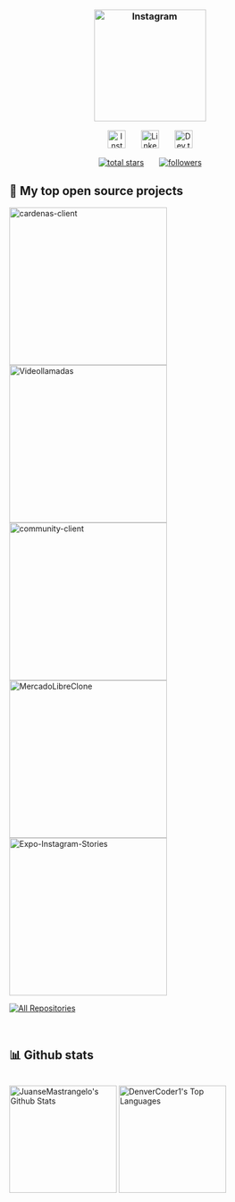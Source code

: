  <h3 align="center">
  <p align="center">
    <a href="https://www.instagram.com/programadores_argentina"><img width="200px" alt="Instagram" title="Programadores Argentina Community" src="https://i.imgur.com/0BjrPcd.png"></a>
  </p>
</h3>

 

<!-- Social icons section -->
<p align="center">
  <a href="https://www.instagram.com/juansemastrangelo/"><img width="32px" alt="Instagram" title="JuanseMastrangelo Instagram" src="https://i.imgur.com/y3tGsGl.png"/></a>
  &#8287;&#8287;&#8287;&#8287;&#8287;
  <a href="https://www.linkedin.com/in/juansemastrangelo/"><img width="32px" alt="LinkedIn" title="JuanseMastrangelo LinkedIn" src="https://imgur.com/5SYqeam.png"/></a>
  &#8287;&#8287;&#8287;&#8287;&#8287;
  <a href="https://dev.to/juansemastrangelo"><img width="32px" alt="Dev.to" title="JuanseMastrangelo Dev.to" src="https://i.imgur.com/mVm29vK.png"></a>
</p>

<p align="center">
  <a href="https://github.com/JuanseMastrangelo?tab=repositories&sort=stargazers">
    <img alt="total stars" title="Total stars on GitHub" src="https://custom-icon-badges.herokuapp.com/badge/dynamic/json?logo=star&color=55960c&labelColor=488207&label=Stars&style=for-the-badge&query=%24.stars&url=https://api.github-star-counter.workers.dev/user/JuanseMastrangelo"/></a>
  &#8287;&#8287;&#8287;&#8287;&#8287;
  <a href="https://github.com/JuanseMastrangelo?tab=followers">
    <img alt="followers" title="Follow me on Github" src="https://custom-icon-badges.herokuapp.com/github/followers/JuanseMastrangelo?color=236ad3&labelColor=1155ba&style=for-the-badge&logo=person-add&label=Follow&logoColor=white"/></a>
</p>

## 📘 My top open source projects

<!-- Repo info cards - https://github.com/anuraghazra/github-readme-stats -->
<p align="left">
  <a href="https://github.com/CardenasExtension"><img width="282" src="https://github-readme-stats.vercel.app/api/pin/?username=CardenasExtension&repo=cardenas-client&theme=react&bg_color=1F222E&title_color=F85D7F&icon_color=F8D866&hide_border=true&show_icons=false" alt="cardenas-client"></a>
  <a href="https://github.com/JuanseMastrangelo/Videollamadas"><img width="282" src="https://github-readme-stats.vercel.app/api/pin/?username=JuanseMastrangelo&repo=Videollamadas&hide_border=true&bg_color=1F222E&title_color=F85D7F&icon_color=F8D866&theme=react&show_icons=false" alt="Videollamadas"></a>
  <a href="https://github.com/0xAccount"><img width="282" src="https://github-readme-stats.vercel.app/api/pin/?username=0xAccount&repo=community-client&theme=react&bg_color=1F222E&title_color=F85D7F&icon_color=F8D866&hide_border=true&show_icons=false" alt="community-client"></a>
  <a href="https://github.com/JuanseMastrangelo/MercadoLibreClone"><img width="282" src="https://github-readme-stats.vercel.app/api/pin/?username=JuanseMastrangelo&repo=MercadoLibreClone&theme=react&bg_color=1F222E&title_color=F85D7F&icon_color=F8D866&hide_border=true&show_icons=false" alt="MercadoLibreClone">
  <a href="https://github.com/JuanseMastrangelo/Expo-Instagram-Stories"><img width="282" src="https://github-readme-stats.vercel.app/api/pin/?username=JuanseMastrangelo&repo=Expo-Instagram-Stories&theme=react&bg_color=1F222E&title_color=F85D7F&icon_color=F8D866&hide_border=true&show_icons=false" alt="Expo-Instagram-Stories"></a>
</p>

<p align="left">
  <a href="https://github.com/JuanseMastrangelo?tab=repositories&sort=stargazers"><img alt="All Repositories" title="All Repositories" src="https://custom-icon-badges.herokuapp.com/badge/-All%20Repos-f75c7e?style=for-the-badge&logoColor=white&logo=repo"/></a>
</p>
<br />

## 📊 Github stats

<br/>
  <a href="https://github.com/anuraghazra/github-readme-stats"><img alt="JuanseMastrangelo's Github Stats" src="https://github-readme-stats.vercel.app/api/?username=JuanseMastrangelo&show_icons=true&count_private=true&theme=react&hide_border=true&bg_color=1F222E&title_color=F85D7F&icon_color=F8D866" height="192px"/></a>
<a href="https://github.com/anuraghazra/github-readme-stats"><img alt="DenverCoder1's Top Languages" src="https://github-readme-stats.vercel.app/api/top-langs/?username=JuanseMastrangelo&langs_count=8&layout=compact&theme=react&hide_border=true&bg_color=1F222E&title_color=F85D7F&icon_color=F8D866&hide=Jupyter%20Notebook" height="192px"/></a>
<br/>
<br/>
<br/>


<!-- https://github.com/ashutosh00710/github-readme-activity-graph -->
<!-- <a href="https://github.com/ashutosh00710/github-readme-activity-graph"><img alt="JuanseMastrangelo's Activity Graph" src="https://activity-graph.herokuapp.com/graph/?username=JuanseMastrangelo&bg_color=1F222E&color=F8D866&line=F85D7F&point=FFFFFF&hide_border=true" /></a> -->

